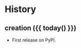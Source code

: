 [//]: # ({# pkglts, doc)

[//]: # (#})

# History

## creation ({{ today() }})

* First release on PyPI.
